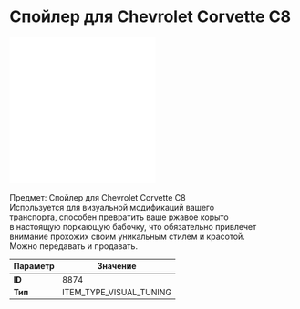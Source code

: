 # Спойлер для Chevrolet Corvette C8

![Item Image](../img/8874.webp?raw=true)

Предмет: Спойлер для Chevrolet Corvette C8<br>Используется для визуальной модификаций вашего<br>транспорта, способен превратить ваше ржавое корыто<br>в настоящую порхающую бабочку, что обязательно привлечет<br>внимание прохожих своим уникальным стилем и красотой.<br>Можно передавать и продавать.


| Параметр | Значение |
|----------|----------|
| **ID** | 8874 |
| **Тип** | ITEM_TYPE_VISUAL_TUNING |

